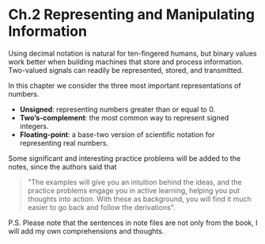 # Ch.2 Representing and Manipulating Information

Using decimal
notation is natural for ten-fingered humans, but binary values work better when
building machines that store and process information. Two-valued signals can
readily be represented, stored, and transmitted.

In this chapter we consider the three most important  representations of numbers. 

 - **Unsigned**: representing numbers greater
than or equal to 0.
 - **Two’s-complement**: the most common way to
represent signed integers.
 - **Floating-point**:  a base-two version of scientific notation for
representing real numbers.

Some significant and interesting practice problems will be added to the notes, since the authors said that 
> "The examples will give you an intuition
> behind the ideas, and the practice problems engage you in active learning, helping you put thoughts
> into action. With these as background, you will find it much easier to go back and follow the derivations".

P.S. Please note that the sentences in note files are not only from the book, I will add my own comprehensions and thoughts.


